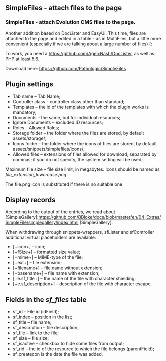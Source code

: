 ## SimpleFiles - attach files to the page

### SimpleFiles - attach Evolution CMS files to the page.

Another addition based on DocLister and EasyUI. This time, files are attached to the page and edited in a table - as in MultiFiles, but a little more convenient (especially if we are talking about a large number of files) (:

To work, you need a https://github.com/AgelxNash/DocLister, as well as PHP at least 5.6.

Download here: https://github.com/Pathologic/SimpleFiles

## Plugin settings
- Tab name – Tab Name;
- Controller class – controller class other than standard;
- Templates – the id of the templates with which the plugin works is mandatory;
- Documents – the same, but for individual resources;
- Ignore Documents – excluded ID resources;
- Roles – Allowed Roles;
- Storage folder – the folder where the files are stored, by default assets/storage/;
- Icons folder – the folder where the icons of files are stored, by default assets/snippets/simplefiles/icons/;
- Allowed files – extensions of files allowed for download, separated by commas; if you do not specify, the system setting will be used;

Maximum file size – file size limit, in megabytes.
Icons should be named as _file_extension_lowercase.png_

The file.png icon is substituted if there is no suitable one.

## Display records
According to the output of the entries, we read about [SimpleGallery]:https://github.com/BBloke/docs/blob/master/en/04_Extras/SimpleFile/simplegallery/index.html [SimpleGallery].

When withdrawing through snippets-wrappers, sfLister and sfController additional virtual placeholders are available:

- [+icon+] – icon;
- [+fSize+] – formatted size value;
- [+mime+] – MIME-type of the file;
- [+ext+] – file extension;
- [+filename+] – file name without extension;
- [+basename+] – file name with extension;
- [+e.sf_title+] – the name of the file with character shielding;
- [+e.sf_description+] – description of the file with character escape.

## Fields in the _sf_files_ table

- sf_id – File id (idField);
- sf_index – position in the list;
- sf_title – file name;
- sf_description – file description;
- sf_file – link to the file;
- sf_size – file size;
- sf_isactive – checkbox to hide some files from output;
- sf_rid – the id of the resource to which the file belongs (parentField);
- sf_createdon is the date the file was added.
